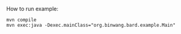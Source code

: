 
How to run example:

```
mvn compile
mvn exec:java -Dexec.mainClass="org.binwang.bard.example.Main"
```
